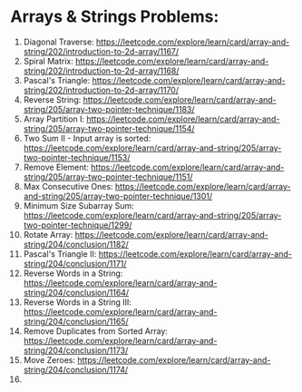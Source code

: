 # Arrays & Strings Problems:

1. Diagonal Traverse: https://leetcode.com/explore/learn/card/array-and-string/202/introduction-to-2d-array/1167/
2. Spiral Matrix: https://leetcode.com/explore/learn/card/array-and-string/202/introduction-to-2d-array/1168/
3. Pascal's Triangle: https://leetcode.com/explore/learn/card/array-and-string/202/introduction-to-2d-array/1170/
4. Reverse String: https://leetcode.com/explore/learn/card/array-and-string/205/array-two-pointer-technique/1183/
5. Array Partition I: https://leetcode.com/explore/learn/card/array-and-string/205/array-two-pointer-technique/1154/
6. Two Sum II - Input array is sorted: https://leetcode.com/explore/learn/card/array-and-string/205/array-two-pointer-technique/1153/
7.  Remove Element: https://leetcode.com/explore/learn/card/array-and-string/205/array-two-pointer-technique/1151/
8. Max Consecutive Ones: https://leetcode.com/explore/learn/card/array-and-string/205/array-two-pointer-technique/1301/
9. Minimum Size Subarray Sum: https://leetcode.com/explore/learn/card/array-and-string/205/array-two-pointer-technique/1299/
10. Rotate Array: https://leetcode.com/explore/learn/card/array-and-string/204/conclusion/1182/
11. Pascal's Triangle II: https://leetcode.com/explore/learn/card/array-and-string/204/conclusion/1171/
12.  Reverse Words in a String: https://leetcode.com/explore/learn/card/array-and-string/204/conclusion/1164/
13.  Reverse Words in a String III: https://leetcode.com/explore/learn/card/array-and-string/204/conclusion/1165/
14. Remove Duplicates from Sorted Array: https://leetcode.com/explore/learn/card/array-and-string/204/conclusion/1173/
15. Move Zeroes: https://leetcode.com/explore/learn/card/array-and-string/204/conclusion/1174/
16. 